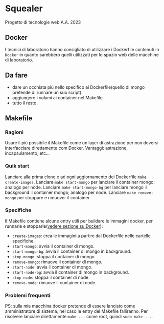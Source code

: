 # Squealer
Progetto di tecnologie web A.A. 2023
## Docker
I tecnici di laboratorio hanno consigliato di utilizzare i Dockerfile contenuti in `Docker` in quanto sarebbero quelli utilizzati per lo spazio web delle macchine di laboratorio.
## Da fare
- dare un occhiata più nello specifico ai Dockerfile(quello di mongo pretende di runnare un suo script).
- aggiungere i volumi ai container nel Makefile.
- tutto il resto.
## Makefile
### Ragioni
Usare il più possibile il Makefile come un layer di astrazione per non doversi interfacciare direttamente com Docker. Vantaggi: astrazione, incapsulamento, etc...
### Quik start
Lanciare alla prima clone e ad ogni aggiornamento dei Dockerfile `make create-images`.
Lanciare `make start-mongo` per lanciare il container mongo; analogo per node.
Lanciare `make start-mongo-bg` per lanciare mongo il background il container mongo; analogo per node.
Lanciare `make remove-mongo` per stoppare e rimuover il container.
### Specifiche
Il Makefile contiene alcune entry utili per buildare le immagini docker, per runnarle e stopparle([vedere sezione su Docker](#-Docker)):
- `create-images`: crea le immagini a partire dai Dockerfile nelle cartelle specifiche.
- `start-mongo`: avvia il container di mongo.
- `start-mongo-bg`: avvia il container di mongo in background.
- `stop-mongo`: stoppa il container di mongo.
- `remove-mongo`: rimuove il container di mongo.
- `start-node`: avvia il container di mongo.
- `start-node-bg`: avvia il container di mongo in background.
- `stop-node`: stoppa il container di node.
- `remove-node`: rimuove il container di node.
### Problemi frequenti
PS: sulla mia macchina docker pretende di essere lanciato come amministratore di sistema; nel caso le entry del Makefile falliranno. Per risolvere lanciare direttamente `make ...` come root, quindi `sudo make ...`.
